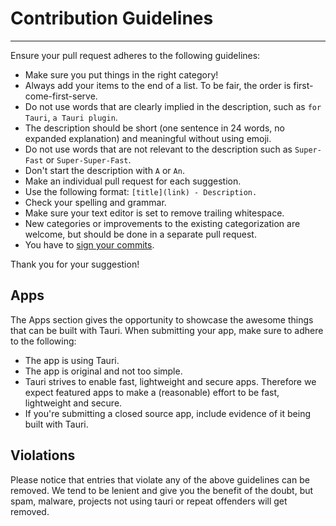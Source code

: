 # Contribution Guidelines

---

Ensure your pull request adheres to the following guidelines:

- Make sure you put things in the right category!
- Always add your items to the end of a list. To be fair, the order is first-come-first-serve.
- Do not use words that are clearly implied in the description, such as  `for Tauri`, `a Tauri plugin`.
- The description should be short (one sentence in 24 words, no expanded explanation) and meaningful without using emoji.
- Do not use words that are not relevant to the description such as `Super-Fast` or `Super-Super-Fast`.
- Don't start the description with `A` or `An`.
- Make an individual pull request for each suggestion.
- Use the following format: `[title](link) - Description.`
- Check your spelling and grammar.
- Make sure your text editor is set to remove trailing whitespace.
- New categories or improvements to the existing categorization are welcome, but should be done in a separate pull request.
- You have to [sign your commits](https://docs.github.com/en/authentication/managing-commit-signature-verification/signing-commits).


Thank you for your suggestion!

## Apps

The Apps section gives the opportunity to showcase the awesome things that can be built with Tauri. When submitting your app, make sure to adhere to the following:

- The app is using Tauri.
- The app is original and not too simple.
- Tauri strives to enable fast, lightweight and secure apps. Therefore we expect featured apps to make a (reasonable) effort to be fast, lightweight and secure.
- If you're submitting a closed source app, include evidence of it being built with Tauri.

## Violations

Please notice that entries that violate any of the above guidelines can be removed. We tend to be lenient and give you the benefit of the doubt, but spam, malware, projects not using tauri or repeat offenders will get removed.
